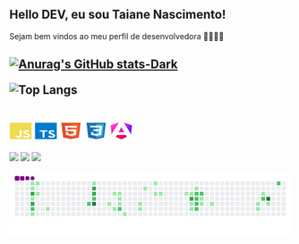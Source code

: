 ### <h2>Hello DEV, eu sou Taiane Nascimento!
Sejam bem vindos ao meu perfil de desenvolvedora 👩🏾‍💻🤍<h2> 

[![Anurag's GitHub stats-Dark](https://github-readme-stats.vercel.app/api?username=taitwelve&show_icons=true&theme=radical#gh-dark-mode-only)](https://github.com/taitwelve/github-readme-stats#gh-dark-mode-only)

![Top Langs](https://github-readme-stats.vercel.app/api/top-langs/?username=taitwelve&layout=compact&theme=radical#gh-dark-mode-only)

<div style="display: inline_block"><br>
  <img align="center" alt="Tai-Js" height="30" width="40" src="https://raw.githubusercontent.com/devicons/devicon/master/icons/javascript/javascript-plain.svg">
  <img align="center" alt="Tai-Ts" height="30" width="40" src="https://raw.githubusercontent.com/devicons/devicon/master/icons/typescript/typescript-plain.svg">
  <img align="center" alt="Tai-HTML" height="30" width="40" src="https://raw.githubusercontent.com/devicons/devicon/master/icons/html5/html5-original.svg">
  <img align="center" alt="Tai-CSS" height="30" width="40" src="https://raw.githubusercontent.com/devicons/devicon/master/icons/css3/css3-original.svg">
  <img align="center" alt="Tai-angular" height="30" width="40" src="https://raw.githubusercontent.com/devicons/devicon/master/icons/angular/angular-original.svg">
</div>

###

<div> 
  <a href="https://instagram.com/taianenasciimento" target="_blank"><img src="https://img.shields.io/badge/-Instagram-%23E4405F?style=for-the-badge&logo=instagram&logoColor=white" target="_blank"></a>
  <a href = "mailto:taynascimento@gmail.com"><img src="https://img.shields.io/badge/-Gmail-%23333?style=for-the-badge&logo=gmail&logoColor=white" target="_blank"></a>
  <a href="https://www.linkedin.com/in/taiane-nascimento-santos" target="_blank"><img src="https://img.shields.io/badge/-LinkedIn-%230077B5?style=for-the-badge&logo=linkedin&logoColor=white" target="_blank"></a>  
</div>

![snake gif](https://github.com/Taitwelve/Taitwelve/blob/output/github-contribution-grid-snake.gif)
